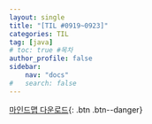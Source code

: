 ```yaml
---
layout: single
title: "[TIL #0919~0923]"
categories: TIL
tag: [java]
# toc: true #목차
author_profile: false
sidebar:
    nav: "docs"
#   search: false
--- 
```



[마인드맵 다운로드](
https://drive.google.com/file/d/1kqgNCiWTd6jwh8YpW0u0gnWg8VQaZVXt/view?usp=share_link
){: .btn .btn--danger}
